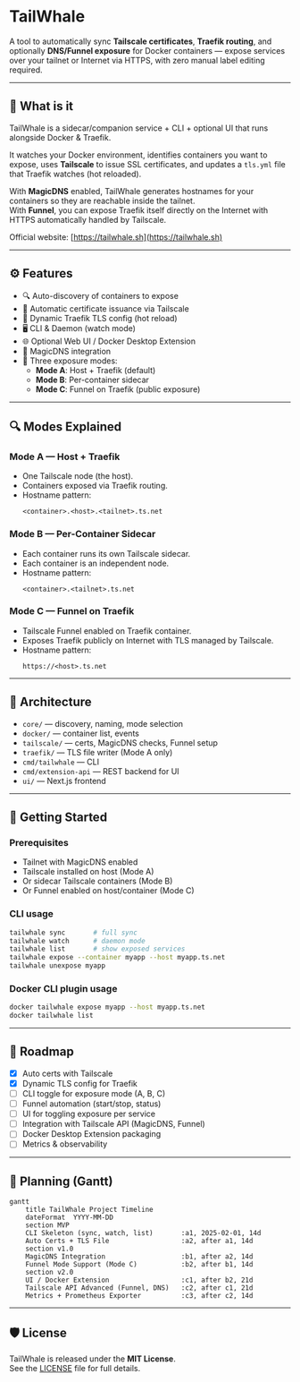 # TailWhale

A tool to automatically sync **Tailscale certificates**, **Traefik routing**, and optionally **DNS/Funnel exposure** for Docker containers — expose services over your tailnet or Internet via HTTPS, with zero manual label editing required.  

---

## 🎯 What is it

TailWhale is a sidecar/companion service + CLI + optional UI that runs alongside Docker & Traefik.  

It watches your Docker environment, identifies containers you want to expose, uses **Tailscale** to issue SSL certificates, and updates a `tls.yml` file that Traefik watches (hot reloaded).  

With **MagicDNS** enabled, TailWhale generates hostnames for your containers so they are reachable inside the tailnet.  
With **Funnel**, you can expose Traefik itself directly on the Internet with HTTPS automatically handled by Tailscale.  

Official website: [https://tailwhale.sh](https://tailwhale.sh)  

---

## ⚙️ Features

- 🔍 Auto-discovery of containers to expose  
- 🔐 Automatic certificate issuance via Tailscale  
- 🔄 Dynamic Traefik TLS config (hot reload)  
- 🖥 CLI & Daemon (watch mode)  
- 🌐 Optional Web UI / Docker Desktop Extension  
- 🌱 MagicDNS integration  
- 🐳 Three exposure modes:  
  - **Mode A**: Host + Traefik (default)  
  - **Mode B**: Per-container sidecar  
  - **Mode C**: Funnel on Traefik (public exposure)  

---

## 🔍 Modes Explained

### Mode A — Host + Traefik
- One Tailscale node (the host).  
- Containers exposed via Traefik routing.  
- Hostname pattern:  
  ```
  <container>.<host>.<tailnet>.ts.net
  ```

### Mode B — Per-Container Sidecar
- Each container runs its own Tailscale sidecar.  
- Each container is an independent node.  
- Hostname pattern:  
  ```
  <container>.<tailnet>.ts.net
  ```

### Mode C — Funnel on Traefik
- Tailscale Funnel enabled on Traefik container.  
- Exposes Traefik publicly on Internet with TLS managed by Tailscale.  
- Hostname pattern:  
  ```
  https://<host>.ts.net
  ```

---

## 🧩 Architecture

- `core/` — discovery, naming, mode selection  
- `docker/` — container list, events  
- `tailscale/` — certs, MagicDNS checks, Funnel setup  
- `traefik/` — TLS file writer (Mode A only)  
- `cmd/tailwhale` — CLI  
- `cmd/extension-api` — REST backend for UI  
- `ui/` — Next.js frontend  

---

## 🚀 Getting Started

### Prerequisites
- Tailnet with MagicDNS enabled  
- Tailscale installed on host (Mode A)  
- Or sidecar Tailscale containers (Mode B)  
- Or Funnel enabled on host/container (Mode C)  

### CLI usage
```bash
tailwhale sync       # full sync
tailwhale watch      # daemon mode
tailwhale list       # show exposed services
tailwhale expose --container myapp --host myapp.ts.net
tailwhale unexpose myapp
```

### Docker CLI plugin usage
```bash
docker tailwhale expose myapp --host myapp.ts.net
docker tailwhale list
```

---

## 🔮 Roadmap

- [x] Auto certs with Tailscale  
- [x] Dynamic TLS config for Traefik  
- [ ] CLI toggle for exposure mode (A, B, C)  
- [ ] Funnel automation (start/stop, status)  
- [ ] UI for toggling exposure per service  
- [ ] Integration with Tailscale API (MagicDNS, Funnel)  
- [ ] Docker Desktop Extension packaging  
- [ ] Metrics & observability  

---

## 📅 Planning (Gantt)

```mermaid
gantt
    title TailWhale Project Timeline
    dateFormat  YYYY-MM-DD
    section MVP
    CLI Skeleton (sync, watch, list)       :a1, 2025-02-01, 14d
    Auto Certs + TLS File                  :a2, after a1, 14d
    section v1.0
    MagicDNS Integration                   :b1, after a2, 14d
    Funnel Mode Support (Mode C)           :b2, after b1, 14d
    section v2.0
    UI / Docker Extension                  :c1, after b2, 21d
    Tailscale API Advanced (Funnel, DNS)   :c2, after c1, 21d
    Metrics + Prometheus Exporter          :c3, after c2, 14d
```

---

## 🛡 License

TailWhale is released under the **MIT License**.  
See the [LICENSE](./LICENSE) file for full details.  
